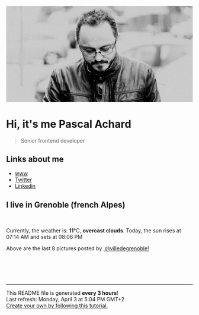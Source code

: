 ![Pascal Achard](./images/photo-pascal-achard.jpg)
# Hi, it's me Pascal Achard
> Senior frontend developer

## Links about me
- [www](https://www.pascal-achard.com)
- [Twitter](https://twitter.com/botmaster)
- [Linkedin](http://www.linkedin.com/in/pascal-achard)


## I live in Grenoble (french Alpes)
<img src="https://openweathermap.org/img/wn/04d@2x.png" alt="">

Currently, the weather is: **11**°C, **overcast clouds**.
Today, the sun rises at 07:14 AM and sets at 08:06 PM

Above are the last 8 pictures posted by <a href="https://www.instagram.com/villedegrenoble/" target="_blank"><img alt="" src="https://upload.wikimedia.org/wikipedia/commons/thumb/e/e7/Instagram_logo_2016.svg/1024px-Instagram_logo_2016.svg.png" width="20"/> @villedegrenoble!</a>

<p style="display: flex; flex-wrap: wrap; gap: 20px;">
        <img src="https://cdn1.picuki.com/hosted-by-instagram/q/0exhNuNYnjBcaS3SYdxKjf8F2vJ1WgxSZ60STLepjSVmIR1vLHOapZA0mpCj4yRwKwVlASuRYzxj7YgrUVlQDz1%7C%7CO0LdQLWASjhQ56qaUenN1jJk8ZJnkb09KXQWYXCq%7C%7CsItVwmYdSgIGaYDG7uo%7C%7CesJ+vPucjEHpi2VNrQT9zJBpY6uSKVKz8B13bHR1Bv9vdBhYgJE8VQpMBQ7odLUvj8ESLnzNskg6PA5RbMCg8kW%7C%7C+7piSS1X24ldihBGTOguYrVwr9T0WXXejYH9GmkGpweeGE801mBlTM6k7R3rrqYJocr3Po17IH4fTcED3tJhjVPsdK+lCGQPy38mUxanjCD%7C%7CZK3VtIAl5rYcfGzdN7B9inaPefEQpAUCl0XFK7pZnnaL6auA+MOp95HCdZawn%7C%7Cz%7C%7CwPgIuSm%7C%7CjdQJxEMvDqIM4F5R6DFwqv1oHU=.jpeg" alt="" width="200"/>
        <img src="https://cdn1.picuki.com/hosted-by-instagram/q/0exhNuNYnjBcaS3SYdxKjf8F2vJzWgxSZ60STLepjSVmIR1vLHOapZA0mpCl6yRxIwVgFDeSYzxj7IouUlpSCD17P03cSbyPSTZR6aSfVu6gvDNj955hkLo2LnEeYXaq9sIrUWKpNWwSDv5PHL%7C%7Clo7gX5vrtaSgEpjuSKrVCkGZTjse3TO9%7C%7C2pYf5%7C%7CHSv1izv9QpcmkazXgpdAd4+pvlpDk1VOCtIc17q7VySKNBicMCuaK%7C%7C1Sa8H2QkaHp%7C%7CECKet8XCkONFui3rSzY57zz2F%7C%7CF9EEIdvlqztEsF5JZ6q66jedpV2t8AjqrySVwhGWlvqklPv6XslHPaSUGI%7C%7CmIUwGPRn+T8J7gprsigdcy8U%7C%7Cr%7C%7CwyD2Z4DHHqhADm1CLNuPa3bKJaScV9FfnoFiOOthwWbs0yO8R4f3zkdAQjpP3mLfXrQgYazLgpCq8UjDiznT+AE%7C%7CwZ65.jpeg" alt="" width="200"/>
        <img src="https://cdn1.picuki.com/hosted-by-instagram/q/0exhNuNYnjBcaS3SYdxKjf8F2vJ1WgxSZ60STLepjSVmIR1vLHOapZA0mpCl6yRxIwVgFDeSYzxj7IMvVFRXAj17PU3fSLWOSTxd7ambVuaivDJu9JZhl7g3K3UYZ3aq9MIvVWapNWwSDv5PHL%7C%7Clo79UvOa0LGFq8zCXW%7C%7CdEnGZK55f0Z7F9mt9wuuS4jkja45BsNz5F%7C%7CH8kKl1lodnd%7C%7CndbEvf0PMd6trV2QaUNh4kG5OKopCu7Lm4rbzMvR2LZhYXCoOELhn7mIzwVzGqGU7ErAm0mzF+4+iI29IkqhdiDG7w82q4vkIH2bUdBXG9p+kMjxdKyn36dOF+I2WIE1XqC8pSDVfsKo6akPaCzB9KknDX%7C%7Ce+PmRehaa087WK3%7C%7CcEfmMOK7Mep40IRKQa4ahXiUoF7qMo%7C%7C63yxiDTEX2zKPXcBy.jpeg" alt="" width="200"/>
        <img src="https://cdn1.picuki.com/hosted-by-instagram/q/0exhNuNYnjBcaS3SYdxKjf8F2vJ1WgxSZ60STLepjSVmIR1vLHOapZA0mpCj4yRwKwVlASuRYzxj7I8vUFVYDD14Pk3fSLCNTTxU5qSZUunN1z1l8Z9klL42KnQdYXas%7C%7C8ouVwmYdSgIGaYDG7uo%7C%7CesJ%7C%7CPnucjcFrjOMNbRKmDdttdCwFahlza4lsfe4kx2xu5xncG114WNxahlw5OLUqQUCSKnjMcF6saR5UvoPjsBRpr6gmCG2GGM5b295BTGS9IjOkqg8iyDXdzQspjD3Fe8EIU8hjl246j84q7sIpoq4O5k9+MZg4KvVWVVBWmhm+jVBocW+xzTvSUGI%7C%7CgVRwGKOlf7kNPEu+8WgGtKbdvPo+naZUZPcNZxlc0M5OvCCf0WREOezAZFpg957Ssllgmua%7C%7CSjrJ4b43QQ3CzAX1WDZLstUF6jb+6GnzWTZhmDWpgNqws4=.jpeg" alt="" width="200"/>
        <img src="https://cdn1.picuki.com/hosted-by-instagram/q/0exhNuNYnjBcaS3SYdxKjf8F2vJ1Wg9SZ60STLepjSVmIR1vLHOapZA0mpCl6yRxIwVgFDeSYzxj444pV1xVCT17PkHZT7SPSTlW56icVeehvDdg8Jdpl7g0KXAYbXam88csVGKpNWwSDv5PHL%7C%7Clo7gX5vrtaCgEpjuSKrVCkGZTjse3TO9%7C%7C2pYf5%7C%7CHSv1izv9QpcmkazXgpdAd4+pvlpDk1VOCtIc17q7VySKNBicMCv6K81Sa8H2QkaHp%7C%7CECKet8XCkONFui3rSzY57zz2F%7C%7Cp9EEIdvlqztEsgnYUj3N2aHoN93t8A6fPDaWAkGWlvqklPv6XslHPaSUGI%7C%7CmIUwGPRn+T8J7gprsigdcy8U%7C%7CrN3wvUfqbRI65%7C%7CECpbBKmPA0jdOeGHDdtQlIRDENFLxw2z1FOWRbymzyNQQjpP3mLfXrdTEqXNgpCq8UjDiznT+AE%7C%7CwZ65.jpeg" alt="" width="200"/>
        <img src="https://cdn1.picuki.com/hosted-by-instagram/q/0exhNuNYnjBcaS3SYdxKjf8F2vJ1WgxSZ60STLepjSVmIR1vLHOapZA0mpCl6yRxIwVgFDeSYzxj7IosVVxZCj17OkzbTbOPTjZX76iZXO7N1zJg9p9mnL43LHAXYX6u9cIrUQmYdSgIGaYDG7uo+qhT5aGuO1lQpTb9d7JGmC4E5ZObS6olhMF4pJ2Jg3Tt%7C%7C9kiJzJE5m4vMAQrptqO52tEX%7C%7CD+O8BnsaBwVLYBxMQK5qnRlSaHEmw+Jj8uQnagtIj+kOYA2CjYWw8h6ka%7C%7CS4g8DnRHrlm9kzV3t4gj1aSNBdxuiekZkIH2bSAEXG428Fk71pu1ynOdV0Gv%7C%7CGx8zkPf5KeaYOYSp6XyI%7C%7CTKcfLOzRiTSLyPAeh6DGoLBtCCWxLabeGiFN8fmY4SSqwc8nuU1Ff7S7734wB4AGgShTDaXpA=.jpeg" alt="" width="200"/>
        <img src="https://cdn1.picuki.com/hosted-by-instagram/q/0exhNuNYnjBcaS3SYdxKjf8F2vJ1WgxSZ60STLepjSVmIR1vLHOapZA0mpCl6yRxIwVgFDeSYzxj44ksUlVQDT17PkbcS7aIRD9U6a6bUumkvDxm9ZNhlrsxKnUaYH+u8McuUm+pNWwSDv5PHL%7C%7Clo7gX5vrtaSgEpjuSKrVCkGZTjse3TO9%7C%7C2pYf5%7C%7CHSv1izv9QpcmkazXgpdAd4+pvlpDk1VOCtIc17q7VySKNBicMCv6K%7C%7C1Sa8H2QkaHp%7C%7CECKet8XCkONFui3rSzY57zz2Fvl9EEIdvlqztEsTsJgG0NL3BZ13+N8A%7C%7CIzaVGExGWlvqklPv6XslHPaSUGI%7C%7CmIUwGPRn+T8J7gprsigdcy8U%7C%7CrtmRn3fuWOEu16VVYiUejEWWjyLuSeFtoJwoZ8KdBewnGF2RGUZonW8TRAQjpP3mLfXrRRYNvIgpCq8UjDiznT+AE%7C%7CwZ65.jpeg" alt="" width="200"/>
        <img src="https://cdn1.picuki.com/hosted-by-instagram/q/0exhNuNYnjBcaS3SYdxKjf8F2vJzWgxSZ60STLepjSVmIR1vLHOapZA0mpCl6yRxIwVgFDeSYzxj444qV1VWCT1%7C%7COUDWT7GNTzlR76qeUOfN1TJk%7C%7CJ9pkrc0LHUcbHGq98YtUQmYdSgIGaYDG7uo%7C%7CesJ+fjrcjcFrjOMNbRKmDdttdCwFahlza4lsfe4kx2xu5xncG114WNxahlw5OLUqQUCSKnjMcF6saR5UvoPjsBXpr6gmCG2GGM5b295BTGS9IjOkqg8iyDXdzQspjD3H+8EIU8hjl246gQQtrYGgKqJPL41+MZgu4fSZHRBWmhm+jVBocW+xzTsSUGI%7C%7CgVRwGKOlf7kNPEu+8WgGtKbdtH52y3kZ+PyLYFpeSkDLM7+RVDZKfKRPeENv5pjC%7C%7CNo5A2B3w2+Zr73xSI3CzAX1WDZKbdUF6%7C%7Cb+6GnzWTZhmDWpgNqws4=.jpeg" alt="" width="200"/>
</p>

------------
<p>This README file is generated <b>every 3 hours</b>!
    <br />Last refresh: Monday, April 3 at 5:04 PM GMT+2
    <br /><a href="https://medium.com/@th.guibert/how-to-create-a-self-updating-readme-md-for-your-github-profile-f8b05744ca91">Create your own by following this tutorial.</a>
</p>
<p><a href="https://github.com/botmaster/botmaster/actions/workflows/main.yaml"><img alt="" src="https://github.com/botmaster/botmaster/actions/workflows/main.yaml/badge.svg" /></a></p>

